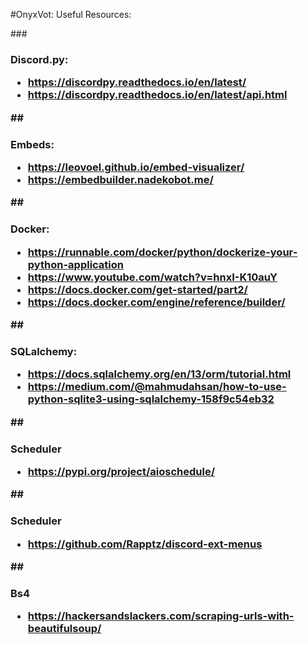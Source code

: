 #OnyxVot: Useful Resources:

###<h3>Discord.py:
- https://discordpy.readthedocs.io/en/latest/
- https://discordpy.readthedocs.io/en/latest/api.html

##<h3>Embeds:
- https://leovoel.github.io/embed-visualizer/
- https://embedbuilder.nadekobot.me/


##<h3>Docker:
- https://runnable.com/docker/python/dockerize-your-python-application
- https://www.youtube.com/watch?v=hnxI-K10auY
- https://docs.docker.com/get-started/part2/
- https://docs.docker.com/engine/reference/builder/

##<h3>SQLalchemy:
- https://docs.sqlalchemy.org/en/13/orm/tutorial.html
- https://medium.com/@mahmudahsan/how-to-use-python-sqlite3-using-sqlalchemy-158f9c54eb32

##<h3>Scheduler
- https://pypi.org/project/aioschedule/

##<h3>Scheduler
- https://github.com/Rapptz/discord-ext-menus

##<h3>Bs4
- https://hackersandslackers.com/scraping-urls-with-beautifulsoup/